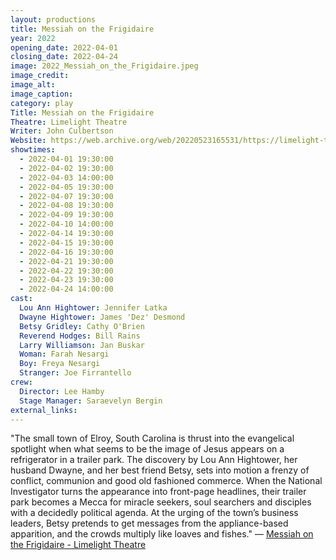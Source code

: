 ```yaml
---
layout: productions
title: Messiah on the Frigidaire
year: 2022
opening_date: 2022-04-01
closing_date: 2022-04-24
image: 2022_Messiah_on_the_Frigidaire.jpeg
image_credit: 
image_alt:
image_caption:
category: play
Title: Messiah on the Frigidaire
Theatre: Limelight Theatre
Writer: John Culbertson
Website: https://web.archive.org/web/20220523165531/https://limelight-theatre.org/messiah-on-the-frigidaire/
showtimes: 
  - 2022-04-01 19:30:00
  - 2022-04-02 19:30:00
  - 2022-04-03 14:00:00
  - 2022-04-05 19:30:00
  - 2022-04-07 19:30:00
  - 2022-04-08 19:30:00
  - 2022-04-09 19:30:00
  - 2022-04-10 14:00:00
  - 2022-04-14 19:30:00
  - 2022-04-15 19:30:00
  - 2022-04-16 19:30:00
  - 2022-04-21 19:30:00
  - 2022-04-22 19:30:00
  - 2022-04-23 19:30:00
  - 2022-04-24 14:00:00
cast:
  Lou Ann Hightower: Jennifer Latka
  Dwayne Hightower: James 'Dez' Desmond
  Betsy Gridley: Cathy O'Brien
  Reverend Hodges: Bill Rains
  Larry Williamson: Jan Buskar
  Woman: Farah Nesargi
  Boy: Freya Nesargi
  Stranger: Joe Firrantello
crew:
  Director: Lee Hamby
  Stage Manager: Saraevelyn Bergin
external_links:
---
```

"The small town of Elroy, South Carolina is thrust into the evangelical spotlight when what seems to be the image of Jesus appears on a refrigerator in a trailer park. The discovery by Lou Ann Hightower, her husband Dwayne, and her best friend Betsy, sets into motion a frenzy of conflict, communion and good old fashioned commerce. When the National Investigator turns the appearance into front-page headlines, their trailer park becomes a Mecca for miracle seekers, soul searchers and disciples with a decidedly political agenda. At the urging of the town’s business leaders, Betsy pretends to get messages from the appliance-based apparition, and the crowds multiply like loaves and fishes." — [Messiah on the Frigidaire - Limelight Theatre](https://web.archive.org/web/20220523165531/https://limelight-theatre.org/messiah-on-the-frigidaire/)
